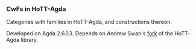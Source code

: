 ### CwFs in HoTT-Agda

Categories with families in HoTT-Agda, and constructions thereon.

Developed on Agda 2.6.1.3.
Depends on Andrew Swan's [fork](https://github.com/awswan/HoTT-Agda/tree/agda-2.6.1-compatible) of the HoTT-Agda library.

